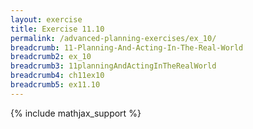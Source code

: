 ```yaml
---
layout: exercise
title: Exercise 11.10
permalink: /advanced-planning-exercises/ex_10/
breadcrumb: 11-Planning-And-Acting-In-The-Real-World
breadcrumb2: ex_10
breadcrumb3: 11planningAndActingInTheRealWorld
breadcrumb4: ch11ex10
breadcrumb5: ex11.10
---
```


{% include mathjax_support %}


